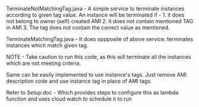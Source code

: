 TerminateNotMatchingTag.java -
	A simple service to terminate instances according to given tag value. An instance will be terminated if - 
		1. it does not belong to owner (self) created AMI
		2. it does not contain mentioned TAG in AMI
		3. The tag does not contain the correct value as mentioned. 

TerminateMatchingTag.java - It does oppposite of above service. terminates instances which match given tag.


NOTE - Take caution to run this code, as this will terminate all the instances which are not meeting criteria.

Same can be easily implemented to use instance's tags. Just remove AMI description code and use instance tag in place of AMI tags


Refer to Setup.doc - Which provides steps to configure this as lambda function and uses cloud watch to schedule it to run
